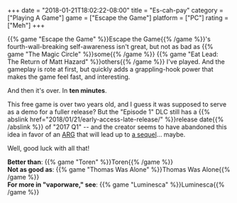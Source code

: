 +++
date = "2018-01-21T18:02:22-08:00"
title = "Es-cah-pay"
category = ["Playing A Game"]
game = ["Escape the Game"]
platform = ["PC"]
rating = ["Meh"]
+++

{{% game "Escape the Game" %}}Escape the Game{{% /game %}}'s fourth-wall-breaking self-awareness isn't great, but not as bad as {{% game "The Magic Circle" %}}some{{% /game %}} {{% game "Eat Lead: The Return of Matt Hazard" %}}others{{% /game %}} I've played.  And the gameplay is rote at first, but quickly adds a grappling-hook power that makes the game feel fast, and interesting.

And then it's over.  In <b>ten minutes</b>.

This free game is over two years old, and I guess it was supposed to serve as a demo for a fuller release?  But the "Episode 1" DLC still has a {{% abslink href="2018/01/21/early-access-late-release/" %}}release date{{% /abslink %}} of "2017 Q1" -- and the creator seems to have abandoned this idea in favor of an <a href="http://steamcommunity.com/games/739540/announcements/detail/1458464431500823759">ARG</a> that will lead up to <a href="http://store.steampowered.com/app/739540/Break_the_Game/">a sequel</a>... maybe.

Well, good luck with all that!

<b>Better than</b>: {{% game "Toren" %}}Toren{{% /game %}}  
<b>Not as good as</b>: {{% game "Thomas Was Alone" %}}Thomas Was Alone{{% /game %}}  
<b>For more in "vaporware," see</b>: {{% game "Luminesca" %}}Luminesca{{% /game %}}
